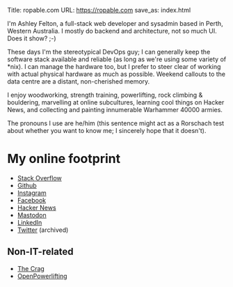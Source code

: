 Title: ropable.com
URL: https://ropable.com
save_as: index.html

I'm Ashley Felton, a full-stack web developer and sysadmin based in Perth,
Western Australia. I mostly do backend and architecture, not so much UI. Does it
show? ;-)

These days I'm the stereotypical DevOps guy; I can generally keep the software
stack available and reliable (as long as we're using some variety of *nix). I
can manage the hardware too, but I prefer to steer clear of working with actual
physical hardware as much as possible. Weekend callouts to the data centre are a
distant, non-cherished memory.

I enjoy woodworking, strength training, powerlifting, rock climbing & bouldering,
marvelling at online subcultures, learning cool things on Hacker News, and
collecting and painting innumerable Warhammer 40000 armies.

The pronouns I use are he/him (this sentence might act as a Rorschach test about
whether you want to know me; I sincerely hope that it doesn't).

# My online footprint

- [Stack Overflow](https://stackoverflow.com/users/14508/ropable)
- [Github](https://github.com/ropable)
- [Instagram](https://www.instagram.com/ropable_snr/)
- [Facebook](https://www.facebook.com/ropable)
- [Hacker News](https://news.ycombinator.com/user?id=ropable)
- [Mastodon](https://mastodon.ropable.com/@ashley)
- [LinkedIn](https://au.linkedin.com/in/AshleyFelton)
- [Twitter](https://twitter.com/ropable) (archived)

## Non-IT-related

- [The Crag](https://www.thecrag.com/climber/ropable)
- [OpenPowerlifting](https://www.openpowerlifting.org/u/ashleyfelton)
